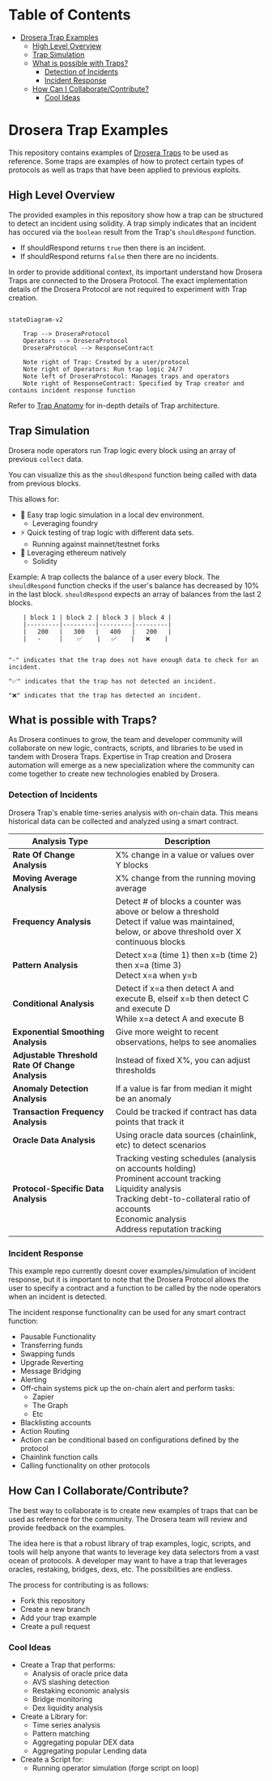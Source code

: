 # Table of Contents

- [Drosera Trap Examples](#drosera-trap-examples)
  - [High Level Overview](#high-level-overview)
  - [Trap Simulation](#trap-simulation)
  - [What is possible with Traps?](#what-is-possible-with-traps)
    - [Detection of Incidents](#detection-of-incidents)
    - [Incident Response](#incident-response)
  - [How Can I Collaborate/Contribute?](#how-can-i-collaboratecontribute)
    - [Cool Ideas](#cool-ideas)

# Drosera Trap Examples

This repository contains examples of [Drosera Traps](https://dev.drosera.io/) to be used as reference. Some traps are examples of how to protect certain types of protocols as well as traps that have been applied to previous exploits.

## High Level Overview

The provided examples in this repository show how a trap can be structured to detect an incident using solidity. A trap simply indicates that an incident has occured via the `boolean` result from the Trap's `shouldRespond` function.

- If shouldRespond returns `true` then there is an incident.
- If shouldRespond returns `false` then there are no incidents.

In order to provide additional context, its important understand how Drosera Traps are connected to the Drosera Protocol. The exact implementation details of the Drosera Protocol are not required to experiment with Trap creation.

```mermaid

stateDiagram-v2

    Trap --> DroseraProtocol
    Operators --> DroseraProtocol
    DroseraProtocol --> ResponseContract

    Note right of Trap: Created by a user/protocol
    Note right of Operators: Run trap logic 24/7
    Note left of DroseraProtocol: Manages traps and operators
    Note right of ResponseContract: Specified by Trap creator and contains incident response function
```

Refer to [Trap Anatomy](https://dev.drosera.io/docs/traps/create-trap#trap-anatomy) for in-depth details of Trap architecture.

## Trap Simulation

Drosera node operators run Trap logic every block using an array of previous `collect` data.

You can visualize this as the `shouldRespond` function being called with data from previous blocks.

This allows for:

- 🚀 Easy trap logic simulation in a local dev environment.
  - Leveraging foundry
- ⚡ Quick testing of trap logic with different data sets.
  - Running against mainnet/testnet forks
- 🐸 Leveraging ethereum natively
  - Solidity

Example:
A trap collects the balance of a user every block. The `shouldRespond` function checks if the user's balance has decreased by 10% in the last block. `shouldRespond` expects an array of balances from the last 2 blocks.

        | block 1 | block 2 | block 3 | block 4 |
        |---------|---------|---------|---------|
        |   200   |   300   |   400   |   200   |
        |   -     |    ✅    |   ✅    |   ❌    |


    "-" indicates that the trap does not have enough data to check for an incident.

    "✅" indicates that the trap has not detected an incident.

    "❌" indicates that the trap has detected an incident.

## What is possible with Traps?

As Drosera continues to grow, the team and developer community will collaborate on new logic, contracts, scripts, and libraries to be used in tandem with Drosera Traps. Expertise in Trap creation and Drosera automation will emerge as a new specialization where the community can come together to create new technologies enabled by Drosera.

### Detection of Incidents

Drosera Trap's enable time-series analysis with on-chain data. This means historical data can be collected and analyzed using a smart contract.

| Analysis Type                                    | Description                                                                                                                                                                                                                  |
| ------------------------------------------------ | ---------------------------------------------------------------------------------------------------------------------------------------------------------------------------------------------------------------------------- |
| **Rate Of Change Analysis**                      | X% change in a value or values over Y blocks                                                                                                                                                                                 |
| **Moving Average Analysis**                      | X% change from the running moving average                                                                                                                                                                                    |
| **Frequency Analysis**                           | Detect # of blocks a counter was above or below a threshold <br> Detect if value was maintained, below, or above threshold over X continuous blocks                                                                          |
| **Pattern Analysis**                             | Detect x=a (time 1) then x=b (time 2) then x=a (time 3) <br> Detect x=a when y=b                                                                                                                                             |
| **Conditional Analysis**                         | Detect if x=a then detect A and execute B, elseif x=b then detect C and execute D <br> While x=a detect A and execute B                                                                                                      |
| **Exponential Smoothing Analysis**               | Give more weight to recent observations, helps to see anomalies                                                                                                                                                              |
| **Adjustable Threshold Rate Of Change Analysis** | Instead of fixed X%, you can adjust thresholds                                                                                                                                                                               |
| **Anomaly Detection Analysis**                   | If a value is far from median it might be an anomaly                                                                                                                                                                         |
| **Transaction Frequency Analysis**               | Could be tracked if contract has data points that track it                                                                                                                                                                   |
| **Oracle Data Analysis**                         | Using oracle data sources (chainlink, etc) to detect scenarios                                                                                                                                                               |
| **Protocol-Specific Data Analysis**              | Tracking vesting schedules (analysis on accounts holding) <br> Prominent account tracking <br> Liquidity analysis <br> Tracking debt-to-collateral ratio of accounts <br> Economic analysis <br> Address reputation tracking |

### Incident Response

This example repo currently doesnt cover examples/simulation of incident response, but it is important to note that the Drosera Protocol allows the user to specify a contract and a function to be called by the node operators when an incident is detected.

The incident response functionality can be used for any smart contract function:

- Pausable Functionality
- Transferring funds
- Swapping funds
- Upgrade Reverting
- Message Bridging
- Alerting
- Off-chain systems pick up the on-chain alert and perform tasks:
  - Zapier
  - The Graph
  - Etc
- Blacklisting accounts
- Action Routing
- Action can be conditional based on configurations defined by the protocol
- Chainlink function calls
- Calling functionality on other protocols

## How Can I Collaborate/Contribute?

The best way to collaborate is to create new examples of traps that can be used as reference for the community. The Drosera team will review and provide feedback on the examples.

The idea here is that a robust library of trap examples, logic, scripts, and tools will help anyone that wants to leverage key data selectors from a vast ocean of protocols. A developer may want to have a trap that leverages oracles, restaking, bridges, dexs, etc. The possibilities are endless.

The process for contributing is as follows:

- Fork this repository
- Create a new branch
- Add your trap example
- Create a pull request

### Cool Ideas

- Create a Trap that performs:
  - Analysis of oracle price data
  - AVS slashing detection
  - Restaking economic analysis
  - Bridge monitoring
  - Dex liquidity analysis
- Create a Library for:
  - Time series analysis
  - Pattern matching
  - Aggregating popular DEX data
  - Aggregating popular Lending data
- Create a Script for:
  - Running operator simulation (forge script on loop)
